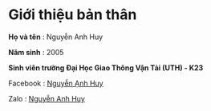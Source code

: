 # Giới thiệu bản thân 
**Họ và tên** : Nguyễn Anh Huy

**Năm sinh** : 2005 

**Sinh viên trường Đại Học Giao Thông Vận Tải (UTH) - K23**

Facebook : [Nguyễn Ạnh Huy]([https://github.com/lucthienphong1120](https://www.facebook.com/Just.Only.Huy))

Zalo : [Nguyễn Anh Huy](https://z.com/lucthienphong1120)
